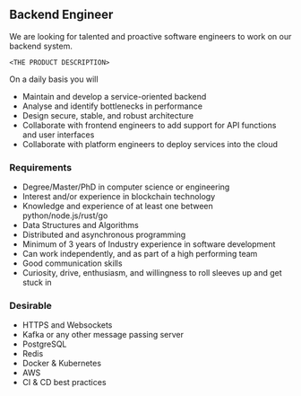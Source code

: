 ## Backend Engineer

We are looking for talented and proactive software engineers to work on our backend system.

`<THE PRODUCT DESCRIPTION>`

On a daily basis you will

- Maintain and develop a service-oriented backend
- Analyse and identify bottlenecks in performance
- Design secure, stable, and robust architecture
- Collaborate with frontend engineers to add support for API functions and user interfaces
- Collaborate with platform engineers to deploy services into the cloud

### Requirements

- Degree/Master/PhD in computer science or engineering
- Interest and/or experience in blockchain technology
- Knowledge and experience of at least one between python/node.js/rust/go
- Data Structures and Algorithms
- Distributed and asynchronous programming
- Minimum of 3 years of Industry experience in software development
- Can work independently, and as part of a high performing team
- Good communication skills
- Curiosity, drive, enthusiasm, and willingness to roll sleeves up and get stuck in

### Desirable

- HTTPS and Websockets
- Kafka or any other message passing server
- PostgreSQL
- Redis
- Docker & Kubernetes
- AWS
- CI & CD best practices
